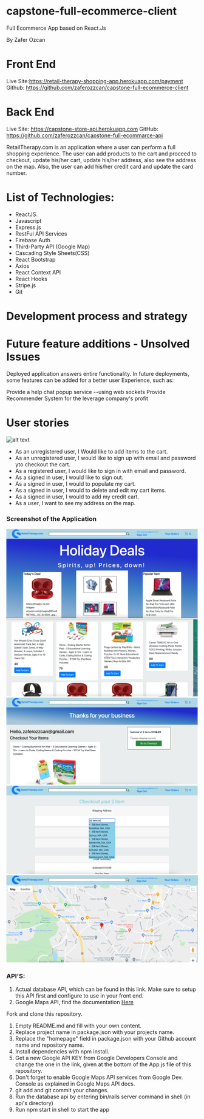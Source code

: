 # capstone-full-ecommerce-client

Full Ecommerce App based on React.Js

By Zafer Ozcan

# Front End

Live Site:https://retail-therapy-shopping-app.herokuapp.com/payment
Github: https://github.com/zaferozzcan/capstone-full-ecommerce-client

# Back End

Live Site: https://capstone-store-api.herokuapp.com
GitHub: https://github.com/zaferozzcan/capstone-full-ecommarce-api

RetailTherapy.com is an application where a user can perform a full shopping experience. The user can add products to the cart and proceed to checkout, update his/her cart, update his/her address, also see the address on the map. Also, the user can add his/her credit card and update the card number.

# List of Technologies:

- ReactJS.
- Javascript
- Express.js
- RestFul API Services
- Firebase Auth
- Third-Party API (Google Map)
- Cascading Style Sheets(CSS)
- React Bootstrap
- Axios
- React Context API
- React Hooks
- Stripe.js
- Git

# Development process and strategy

# Future feature additions - Unsolved Issues

Deployed application answers entire functionality. In future deployments, some features can be added for a better user Experience, such as:

Provide a help chat popup service --using web sockets
Provide Recommender System for the leverage company's profit

# User stories

![alt text]()

- As an unregistered user, I Would like to add items to the cart.
- As an unregistered user, I would like to sign up with email and password yto checkout the cart.
- As a registered user, I would like to sign in with email and password.
- As a signed in user, I would like to sign out.
- As a signed in user, I would to populate my cart.
- As a signed in user, I would to delete and edit my cart items.
- As a signed in user, I would to add my credit cart.
- As a user, I want to see my address on the map.

### Screenshot of the Application

![](pics-copy/ecommerce-main.png)
<br>
![](pics-copy/ecommerce2.png)
<br>
![](pics-copy/ecommerce3.png)
<br>
![](pics-copy/ecommerce4.png)
<br>
![](pics-copy/ecommerce6.png)

### API'S:

1. Actual database API, which can be found in this link. Make sure to setup this API first and configure to use in your front end.
2. Google Maps API, find the documentation [Here]()

Fork and clone this repository.

1. Empty README.md and fill with your own content.
2. Replace project name in package.json with your projects name.
3. Replace the "homepage" field in package.json with your Github account name and repository name.
4. Install dependencies with npm install.
5. Get a new Google API KEY from Google Developers Console and change the one in the link, given at the bottom of the App.js file of this repository.
6. Don't forget to enable Google Maps API services from Google Dev. Console as explained in Google Maps API docs.
7. git add and git commit your changes.
8. Run the database api by entering bin/rails server command in shell (in api's directory)
9. Run npm start in shell to start the app
